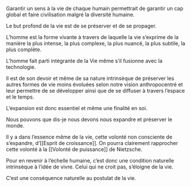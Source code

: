 Garantir un sens à la vie de chaque humain permettrait de garantir un cap global et faire civilisation malgré la diversité humaine.

Le but profond de la vie est de se préserver et de se propager. 

L’homme est la forme vivante à travers de laquelle la vie s’exprime de la manière la plus intense, la plus complexe, la plus nuancé, la plus subtile, la plus complète.

L’homme fait parti intégrante de la Vie même s’il fusionne avec la technologie. 

Il est de son devoir et même de sa nature intrinsèque de préserver les autres formes de vie moins évoluées selon notre vision anthropocentré et leur permettre de se développer ainsi que de se diffuser à travers l’espace et le temps.

L’expansion est donc essentiel et même une finalité en soi. 

Nous pouvons que dis-je nous devons nous expandre et préserver le monde.

Il y a dans l’essence même de la vie, cette volonté non consciente de s’expandre, d’[[Esprit de croissance]]. On pourra clairement rapprocher cette volonté à la [[Volonté de puissance]] de Nietzsche.

Pour en revenir à l’échelle humaine, c’est donc une condition naturelle intrinsèque à l’idée de vivre. Celui qui ne croit pas, s’éloigne de la vie.

C’est une conséquence naturelle au postulat de la vie.

